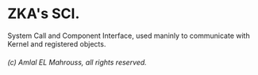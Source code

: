 # ZKA's SCI.

System Call and Component Interface, used maninly to communicate with Kernel and registered objects.

###### (c) Amlal EL Mahrouss, all rights reserved.
